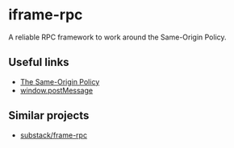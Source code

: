 # iframe-rpc
A reliable RPC framework to work around the Same-Origin Policy.

## Useful links
* [The Same-Origin Policy](https://developer.mozilla.org/en-US/docs/Web/Security/Same-origin_policy)
* [window.postMessage](https://developer.mozilla.org/en-US/docs/Web/API/Window/postMessage)

## Similar projects
* [substack/frame-rpc](https://github.com/substack/frame-rpc)
